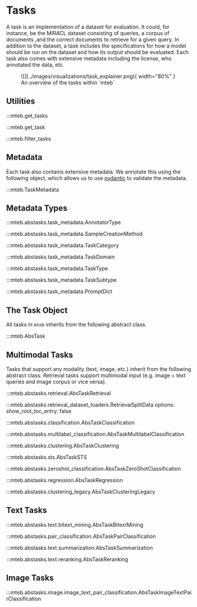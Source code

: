 # Tasks

A task is an implementation of a dataset for evaluation. It could, for instance, be the MIRACL dataset consisting of queries, a corpus of documents
,and the correct documents to retrieve for a given query. In addition to the dataset, a task includes the specifications for how a model should be run on the dataset and how its output should be evaluated. Each task also comes with extensive metadata including the license, who annotated the data, etc.

<figure markdown="span">
    ![](../images/visualizations/task_explainer.png){ width="80%" }
    <figcaption>An overview of the tasks within `mteb`</figcaption>
</figure>

## Utilities

:::mteb.get_tasks

:::mteb.get_task

:::mteb.filter_tasks

## Metadata

Each task also contains extensive metadata. We annotate this using the following object, which allows us to use [pydantic](https://docs.pydantic.dev/latest/) to validate the metadata.

:::mteb.TaskMetadata

## Metadata Types

:::mteb.abstasks.task_metadata.AnnotatorType

:::mteb.abstasks.task_metadata.SampleCreationMethod

:::mteb.abstasks.task_metadata.TaskCategory

:::mteb.abstasks.task_metadata.TaskDomain

:::mteb.abstasks.task_metadata.TaskType

:::mteb.abstasks.task_metadata.TaskSubtype

:::mteb.abstasks.task_metadata.PromptDict


## The Task Object

All tasks in `mteb` inherits from the following abstract class.


:::mteb.AbsTask

## Multimodal Tasks

Tasks that support any modality (text, image, etc.) inherit from the following abstract class. Retrieval tasks support multimodal input (e.g. image + text queries and image corpus or vice versa).

:::mteb.abstasks.retrieval.AbsTaskRetrieval

:::mteb.abstasks.retrieval_dataset_loaders.RetrievalSplitData
    options:
        show_root_toc_entry: false

:::mteb.abstasks.classification.AbsTaskClassification

:::mteb.abstasks.multilabel_classification.AbsTaskMultilabelClassification

:::mteb.abstasks.clustering.AbsTaskClustering

:::mteb.abstasks.sts.AbsTaskSTS

:::mteb.abstasks.zeroshot_classification.AbsTaskZeroShotClassification

:::mteb.abstasks.regression.AbsTaskRegression

:::mteb.abstasks.clustering_legacy.AbsTaskClusteringLegacy

## Text Tasks

:::mteb.abstasks.text.bitext_mining.AbsTaskBitextMining

:::mteb.abstasks.pair_classification.AbsTaskPairClassification

:::mteb.abstasks.text.summarization.AbsTaskSummarization

:::mteb.abstasks.text.reranking.AbsTaskReranking

## Image Tasks

:::mteb.abstasks.image.image_text_pair_classification.AbsTaskImageTextPairClassification
